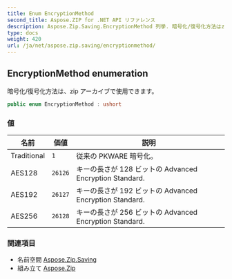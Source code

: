 ```yaml
---
title: Enum EncryptionMethod
second_title: Aspose.ZIP for .NET API リファレンス
description: Aspose.Zip.Saving.EncryptionMethod 列挙. 暗号化/復号化方法はzip アーカイブで使用できます
type: docs
weight: 420
url: /ja/net/aspose.zip.saving/encryptionmethod/
---
```

## EncryptionMethod enumeration

暗号化/復号化方法は、zip アーカイブで使用できます。

```csharp
public enum EncryptionMethod : ushort
```

### 値

| 名前 | 価値 | 説明 |
| --- | --- | --- |
| Traditional | `1` | 従来の PKWARE 暗号化。 |
| AES128 | `26126` | キーの長さが 128 ビットの Advanced Encryption Standard. |
| AES192 | `26127` | キーの長さが 192 ビットの Advanced Encryption Standard. |
| AES256 | `26128` | キーの長さが 256 ビットの Advanced Encryption Standard. |

### 関連項目

* 名前空間 [Aspose.Zip.Saving](../../aspose.zip.saving/)
* 組み立て [Aspose.Zip](../../)


